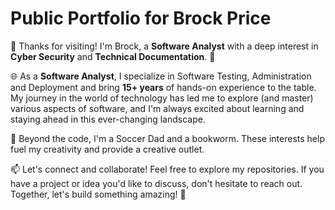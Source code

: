 # Public Portfolio for Brock Price

👋 Thanks for visiting! I'm Brock, a **Software Analyst** with a deep interest in **Cyber Security** and **Technical Documentation**. 🚀

🌐 As a **Software Analyst**, I specialize in Software Testing, Administration and Deployment and bring **15+ years** of hands-on experience to the table. My journey in the world of technology has led me to explore (and master) various aspects of software, and I'm always excited about learning and staying ahead in this ever-changing landscape.

🌱 Beyond the code, I'm a Soccer Dad and a bookworm. These interests help fuel my creativity and provide a creative outlet.

📫 Let's connect and collaborate! Feel free to explore my repositories. If you have a project or idea you'd like to discuss, don't hesitate to reach out. Together, let's build something amazing! 🚀
